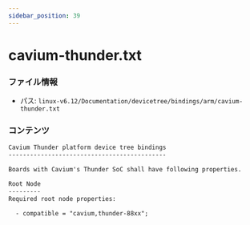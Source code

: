 ```yaml
---
sidebar_position: 39
---
```

# cavium-thunder.txt

### ファイル情報

- パス: `linux-v6.12/Documentation/devicetree/bindings/arm/cavium-thunder.txt`

### コンテンツ

```txt
Cavium Thunder platform device tree bindings
--------------------------------------------

Boards with Cavium's Thunder SoC shall have following properties.

Root Node
---------
Required root node properties:

  - compatible = "cavium,thunder-88xx";

```
